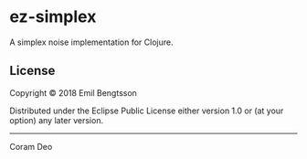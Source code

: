 # ez-simplex

A simplex noise implementation for Clojure.

## License

Copyright © 2018 Emil Bengtsson

Distributed under the Eclipse Public License either version 1.0 or (at
your option) any later version.

---

Coram Deo
